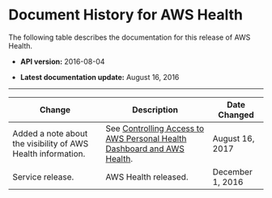 # Document History for AWS Health<a name="doc-history"></a>

The following table describes the documentation for this release of AWS Health\.

+ **API version:** 2016\-08\-04

+ **Latest documentation update:** August 16, 2016


****  

| Change | Description | Date Changed | 
| --- | --- | --- | 
| Added a note about the visibility of AWS Health information\. | See [Controlling Access to AWS Personal Health Dashboard and AWS Health](controlling-access.md)\. | August 16, 2017 | 
| Service release\. | AWS Health released\. | December 1, 2016 | 